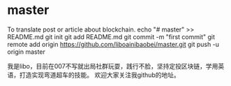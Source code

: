 # master
To translate post or article about blockchain. 
echo "# master" >> README.md
git init
git add README.md
git commit -m "first commit"
git remote add origin https://github.com/liboainibaobei/master.git
git push -u origin master

我是libo，目前在007不写就出局社群玩耍，践行不脸，坚持定投区块链，学用英语，打造实现弯道超车的技能。
欢迎大家关注我github的地址。
